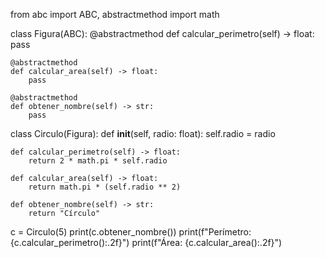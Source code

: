 from abc import ABC, abstractmethod
import math

class Figura(ABC):
    @abstractmethod
    def calcular_perimetro(self) -> float:
        pass

    @abstractmethod
    def calcular_area(self) -> float:
        pass

    @abstractmethod
    def obtener_nombre(self) -> str:
        pass

class Circulo(Figura):
    def __init__(self, radio: float):
        self.radio = radio

    def calcular_perimetro(self) -> float:
        return 2 * math.pi * self.radio

    def calcular_area(self) -> float:
        return math.pi * (self.radio ** 2)

    def obtener_nombre(self) -> str:
        return "Círculo"

c = Circulo(5)
print(c.obtener_nombre())
print(f"Perímetro: {c.calcular_perimetro():.2f}")
print(f"Área: {c.calcular_area():.2f}")
